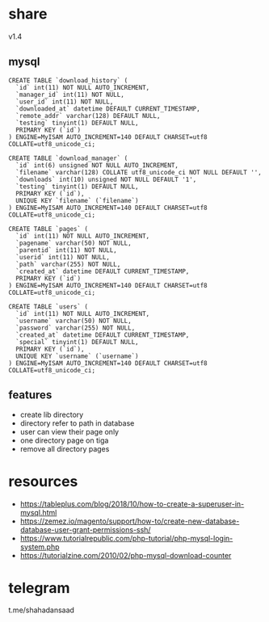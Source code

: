 # share
v1.4

## mysql
```
CREATE TABLE `download_history` (
  `id` int(11) NOT NULL AUTO_INCREMENT,
  `manager_id` int(11) NOT NULL,
  `user_id` int(11) NOT NULL,
  `downloaded_at` datetime DEFAULT CURRENT_TIMESTAMP,
  `remote_addr` varchar(128) DEFAULT NULL,
  `testing` tinyint(1) DEFAULT NULL,
  PRIMARY KEY (`id`)
) ENGINE=MyISAM AUTO_INCREMENT=140 DEFAULT CHARSET=utf8 COLLATE=utf8_unicode_ci;

CREATE TABLE `download_manager` (
  `id` int(6) unsigned NOT NULL AUTO_INCREMENT,
  `filename` varchar(128) COLLATE utf8_unicode_ci NOT NULL DEFAULT '',
  `downloads` int(10) unsigned NOT NULL DEFAULT '1',
  `testing` tinyint(1) DEFAULT NULL,
  PRIMARY KEY (`id`),
  UNIQUE KEY `filename` (`filename`)
) ENGINE=MyISAM AUTO_INCREMENT=140 DEFAULT CHARSET=utf8 COLLATE=utf8_unicode_ci;

CREATE TABLE `pages` (
  `id` int(11) NOT NULL AUTO_INCREMENT,
  `pagename` varchar(50) NOT NULL,
  `parentid` int(11) NOT NULL,
  `userid` int(11) NOT NULL,
  `path` varchar(255) NOT NULL,
  `created_at` datetime DEFAULT CURRENT_TIMESTAMP,
  PRIMARY KEY (`id`)
) ENGINE=MyISAM AUTO_INCREMENT=140 DEFAULT CHARSET=utf8 COLLATE=utf8_unicode_ci;

CREATE TABLE `users` (
  `id` int(11) NOT NULL AUTO_INCREMENT,
  `username` varchar(50) NOT NULL,
  `password` varchar(255) NOT NULL,
  `created_at` datetime DEFAULT CURRENT_TIMESTAMP,
  `special` tinyint(1) DEFAULT NULL,
  PRIMARY KEY (`id`),
  UNIQUE KEY `username` (`username`)
) ENGINE=MyISAM AUTO_INCREMENT=140 DEFAULT CHARSET=utf8 COLLATE=utf8_unicode_ci;

```

## features
- create lib directory
- directory refer to path in database
- user can view their page only
- one directory page on tiga
- remove all directory pages

# resources
- https://tableplus.com/blog/2018/10/how-to-create-a-superuser-in-mysql.html
- https://zemez.io/magento/support/how-to/create-new-database-database-user-grant-permissions-ssh/
- https://www.tutorialrepublic.com/php-tutorial/php-mysql-login-system.php
- https://tutorialzine.com/2010/02/php-mysql-download-counter

# telegram
t.me/shahadansaad
